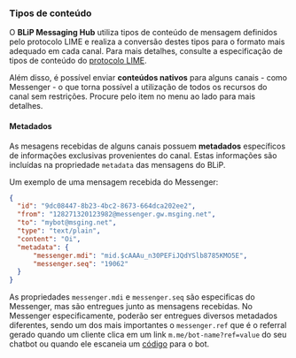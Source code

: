 ### Tipos de conteúdo

O **BLiP Messaging Hub** utiliza tipos de conteúdo de mensagem definidos pelo protocolo LIME e realiza a conversão destes tipos para o formato mais adequado em cada canal. Para mais detalhes, consulte a especificação de tipos de conteúdo do [protocolo LIME](http://limeprotocol.org/content-types.html).

Além disso, é possível enviar **conteúdos nativos** para alguns canais - como Messenger - o que torna possível a utilização de todos os recursos do canal sem restrições. Procure pelo item no menu ao lado para mais detalhes.

#### Metadados

As mesagens recebidas de alguns canais possuem **metadados** específicos de informações exclusivas provenientes do canal. Estas informações são incluídas na propriedade `metadata` das mensagens do BLiP.

Um exemplo de uma mensagem recebida do Messenger:

```json
{ 
  "id": "9dc08447-8b23-4bc2-8673-664dca202ee2",
  "from": "128271320123982@messenger.gw.msging.net",
  "to": "mybot@msging.net",
  "type": "text/plain",
  "content": "Oi",
  "metadata": {
      "messenger.mdi": "mid.$cAAAu_n30PEFiJQdYSlb8785KMO5E",
      "messenger.seq": "19062"
  }    
}

```
As propriedades `messenger.mdi` e `messenger.seq` são especificas do Messenger, mas são entregues junto as mensagens recebidas. No Messenger especificamente, poderão ser entregues diversos metadados diferentes, sendo um dos mais importantes o `messenger.ref` que é o referral gerado quando um cliente clica em um link `m.me/bot-name?ref=value` do seu chatbot ou quando ele escaneia um [código](https://developers.facebook.com/docs/messenger-platform/messenger-code) para o bot. 
